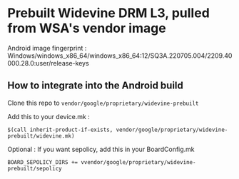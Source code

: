 # Prebuilt Widevine DRM L3, pulled from WSA's vendor image

Android image fingerprint : Windows/windows_x86_64/windows_x86_64:12/SQ3A.220705.004/2209.40000.28.0:user/release-keys

## How to integrate into the Android build

Clone this repo to `vendor/google/proprietary/widevine-prebuilt`

Add this to your device.mk :

```
$(call inherit-product-if-exists, vendor/google/proprietary/widevine-prebuilt/widevine.mk)
```


Optional : If you want sepolicy, add this in your BoardConfig.mk

```
BOARD_SEPOLICY_DIRS += vvendor/google/proprietary/widevine-prebuilt/sepolicy
```
